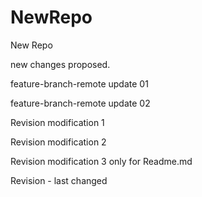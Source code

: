 # NewRepo
New Repo


new changes proposed.

feature-branch-remote update 01

feature-branch-remote update 02

Revision modification 1

Revision modification 2

Revision modification 3 only for Readme.md

Revision - last changed
